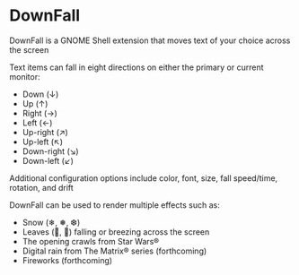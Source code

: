 # DownFall
DownFall is a GNOME Shell extension that moves text of your choice across the screen  

Text items can fall in eight directions on either the primary or current monitor:  
* Down (↓)
* Up (↑)
* Right (→)
* Left (←)
* Up-right (↗)
* Up-left (↖)
* Down-right (↘)
* Down-left (↙)

Additional configuration options include color, font, size, fall speed/time, rotation, and drift

DownFall can be used to render multiple effects such as:  
* Snow (❄, ❅, ❆)
* Leaves (🍁️, 🍂️) falling or breezing across the screen
* The opening crawls from Star Wars®
* Digital rain from The Matrix® series (forthcoming)
* Fireworks (forthcoming)
